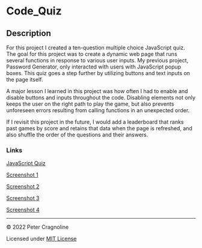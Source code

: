 # Code_Quiz

## Description
For this project I created a ten-question multiple choice JavaScript quiz. The goal for this project was to create a dynamic web page that runs several functions in response to various user inputs. My previous project, Password Generator, only interacted with users with JavaScript popup boxes. This quiz goes a step further by utilizing buttons and text inputs on the page itself.

A major lesson I learned in this project was how often I had to enable and disable buttons and inputs throughout the code. Disabling elements not only keeps the user on the right path to play the game, but also prevents unforeseen errors resulting from calling functions in an unexpected order.

If I revisit this project in the future, I would add a leaderboard that ranks past games by score and retains that data when the page is refreshed, and also shuffle the order of the questions and their answers.

### Links

[JavaScript Quiz](https://pcragnol.github.io/Code_Quiz/)

[Screenshot 1](assets/images/screenshot1.png)

[Screenshot 2](assets/images/screenshot2.png)

[Screenshot 3](assets/images/screenshot3.png)
 
[Screenshot 4](assets/images/screenshot4.png)

---
© 2022 Peter Cragnoline

Licensed under [MIT License](LICENSE)
